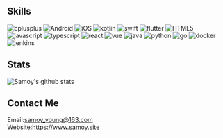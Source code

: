 ## Skills
![cplusplus](https://img.shields.io/badge/c%2Fc%2B%2B-512BD4?style=for-the-badge&logo=cplusplus&logoColor=FFFFFF)
![Android](https://img.shields.io/badge/Andrid-3DDC84?logo=android&style=for-the-badge&logoColor=FFFFFF)
![iOS](https://img.shields.io/badge/ios-000000?logo=apple&style=for-the-badge&logoColor=FFFFFF)
![kotlin](https://img.shields.io/badge/kotlin-0095D5?logo=kotlin&style=for-the-badge&logoColor=FFFFFF)
![swift](https://img.shields.io/badge/swift-FA7343?logo=swift&style=for-the-badge&logoColor=FFFFFF)
![flutter](https://img.shields.io/badge/flutter-02569B?logo=flutter&style=for-the-badge&logoColor=FFFFFF)
![HTML5](https://img.shields.io/badge/html5-E34F26?logo=html5&style=for-the-badge&logoColor=FFFFFF)
![javascript](https://img.shields.io/badge/javascript-F7DF1E?logo=javascript&style=for-the-badge&logoColor=FFFFFF)
![typescript](https://img.shields.io/badge/typescript-007ACC?logo=typescript&style=for-the-badge&logoColor=FFFFFF)
![react](https://img.shields.io/badge/react-61DAFB?logo=react&style=for-the-badge&logoColor=FFFFFF)
![vue](https://img.shields.io/badge/vue-FC08D?logo=vue.js&style=for-the-badge&logoColor=FFFFFF)
![java](https://img.shields.io/badge/java-007396?logo=java&style=for-the-badge&logoColor=FFFFFF)
![python](https://img.shields.io/badge/python-3776AB?logo=python&style=for-the-badge&logoColor=FFFFFF)
![go](https://img.shields.io/badge/go-00ADD8?logo=go&style=for-the-badge&logoColor=FFFFFF)
![docker](https://img.shields.io/badge/docker-2496ED?logo=docker&style=for-the-badge&logoColor=FFFFFF)
![jenkins](https://img.shields.io/badge/jenkins-D24939?logo=jenkins&style=for-the-badge&logoColor=FFFFFF)
## Stats
![Samoy's github stats](https://github-readme-stats.vercel.app/api?username=Samoy&show_icons=true&theme=radical)
## Contact Me
Email:<samoy_young@163.com>  
Website:<https://www.samoy.site>

